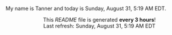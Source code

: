 My name is Tanner and today is Sunday, August 31, 5:19 AM EDT.

<p align="center">This <i>README</i> file is generated <b>every 3 hours</b>!</br>Last refresh: Sunday, August 31, 5:19 AM EDT<br /></p>
